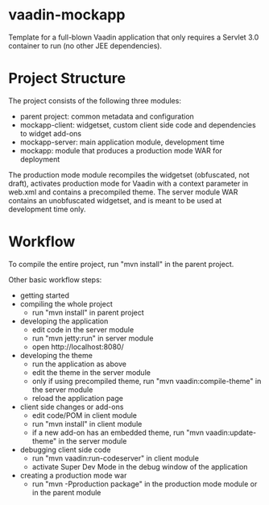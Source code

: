 vaadin-mockapp
==============

Template for a full-blown Vaadin application that only requires a Servlet 3.0 container to run (no other JEE dependencies).


Project Structure
=================

The project consists of the following three modules:

- parent project: common metadata and configuration
- mockapp-client: widgetset, custom client side code and dependencies to widget add-ons
- mockapp-server: main application module, development time
- mockapp: module that produces a production mode WAR for deployment

The production mode module recompiles the widgetset (obfuscated, not draft), activates production mode for Vaadin with a context parameter in web.xml and contains a precompiled theme. The server module WAR contains an unobfuscated widgetset, and is meant to be used at development time only.

Workflow
========

To compile the entire project, run "mvn install" in the parent project.

Other basic workflow steps:

- getting started
- compiling the whole project
  - run "mvn install" in parent project
- developing the application
  - edit code in the server module
  - run "mvn jetty:run" in server module
  - open http://localhost:8080/
- developing the theme
  - run the application as above
  - edit the theme in the server module
  - only if using precompiled theme, run "mvn vaadin:compile-theme" in the server module
  - reload the application page
- client side changes or add-ons
  - edit code/POM in client module
  - run "mvn install" in client module
  - if a new add-on has an embedded theme, run "mvn vaadin:update-theme" in the server module
- debugging client side code
  - run "mvn vaadin:run-codeserver" in client module
  - activate Super Dev Mode in the debug window of the application
- creating a production mode war
  - run "mvn -Pproduction package" in the production mode module or in the parent module

